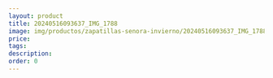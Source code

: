 ```yaml
---
layout: product
title: 20240516093637_IMG_1788
image: img/productos/zapatillas-senora-invierno/20240516093637_IMG_1788.webp
price: 
tags: 
description: 
order: 0
---
```

